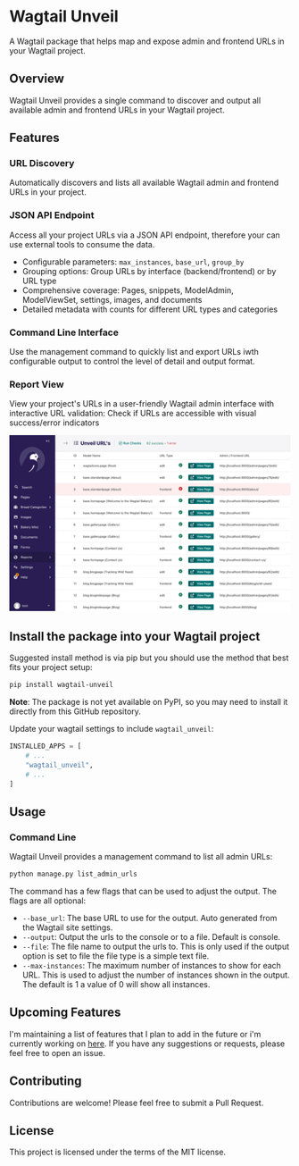 # Wagtail Unveil

A Wagtail package that helps map and expose admin and frontend URLs in your Wagtail project.

## Overview

Wagtail Unveil provides a single command to discover and output all available admin and frontend URLs in your Wagtail project.

## Features

### URL Discovery

Automatically discovers and lists all available Wagtail admin and frontend URLs in your project.

### JSON API Endpoint

Access all your project URLs via a JSON API endpoint, therefore your can use external tools to consume the data.

  - Configurable parameters: `max_instances`, `base_url`, `group_by`
  - Grouping options: Group URLs by interface (backend/frontend) or by URL type
  - Comprehensive coverage: Pages, snippets, ModelAdmin, ModelViewSet, settings, images, and documents
  - Detailed metadata with counts for different URL types and categories

### Command Line Interface

Use the management command to quickly list and export URLs iwth configurable output to  control the level of detail and output format.

### Report View

View your project's URLs in a user-friendly Wagtail admin interface with interactive URL validation: Check if URLs are accessible with visual success/error indicators
  
![Report View Screenshot](./docs/assets/report-interface.png)

## Install the package into your Wagtail project

Suggested install method is via pip but you should use the method that best fits your project setup:

```bash
pip install wagtail-unveil
```

**Note**: The package is not yet available on PyPI, so you may need to install it directly from this GitHub repository.

Update your wagtail settings to include `wagtail_unveil`:

```python
INSTALLED_APPS = [
    # ...
    "wagtail_unveil",
    # ...
]
```

## Usage

### Command Line

Wagtail Unveil provides a management command to list all admin URLs:

```bash
python manage.py list_admin_urls
```

The command has a few flags that can be used to adjust the output. The flags are all optional:

- `--base_url`: The base URL to use for the output. Auto generated from the Wagtail site settings.
- `--output`: Output the urls to the console or to a file. Default is console.
- `--file`: The file name to output the urls to. This is only used if the output option is set to file the file type is a simple text file.
- `--max-instances`: The maximum number of instances to show for each URL. This is used to adjust the number of instances shown in the output. The default is 1 a value of 0 will show all instances.

## Upcoming Features

I'm maintaining a list of features that I plan to add in the future or i'm currently working on [here](https://github.com/wagtail-packages/wagtail-unveil/issues). If you have any suggestions or requests, please feel free to open an issue.

## Contributing

Contributions are welcome! Please feel free to submit a Pull Request.

## License

This project is licensed under the terms of the MIT license.
